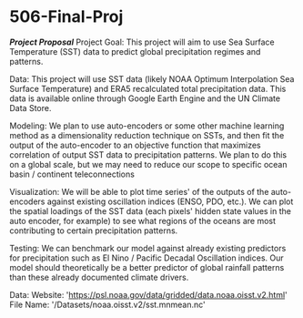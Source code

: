 # 506-Final-Proj
***Project Proposal***
Project Goal:
This project will aim to use Sea Surface Temperature (SST) data to predict global precipitation regimes and patterns.

Data:
This project will use SST data (likely NOAA Optimum Interpolation Sea Surface Temperature) and ERA5 recalculated total precipitation data. This data is available online through Google Earth Engine and the UN Climate Data Store. 

Modeling:
We plan to use auto-encoders or some other machine learning method as a dimensionality reduction technique on SSTs, and then fit the output of the auto-encoder to an objective function that maximizes correlation of output SST data to precipitation patterns. We plan to do this on a global scale, but we may need to reduce our scope to specific ocean basin / continent teleconnections

Visualization:
We will be able to plot time series' of the outputs of the auto-encoders against existing oscillation indices (ENSO, PDO, etc.). We can plot the spatial loadings of the SST data (each pixels' hidden state values in the auto encoder, for example) to see what regions of the oceans are most contributing to certain precipitation patterns. 

Testing:
We can benchmark our model against already existing predictors for precipitation such as El Nino / Pacific Decadal Oscillation indices. Our model should theoretically be a better predictor of global rainfall patterns than these already documented climate drivers.

Data:
Website: 'https://psl.noaa.gov/data/gridded/data.noaa.oisst.v2.html'
File Name: '/Datasets/noaa.oisst.v2/sst.mnmean.nc'
